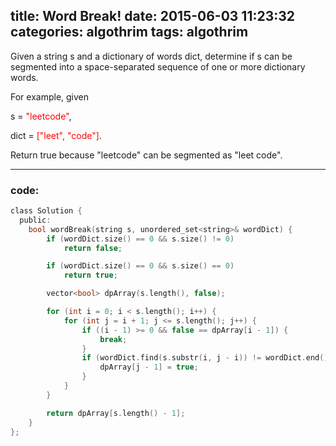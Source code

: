 title: Word Break!
date:   2015-06-03 11:23:32
categories: algothrim
tags: algothrim
---

 Given a string s and a dictionary of words dict, determine if s can be segmented into a space-separated sequence of one or more dictionary words.


For example, given

s = <font color=red>"leetcode"</font>,

dict = <font color=red>["leet", "code"]</font>.


Return true because "leetcode" can be segmented as "leet code". 


----------




### code:

``` c
class Solution {
  public:
    bool wordBreak(string s, unordered_set<string>& wordDict) {
        if (wordDict.size() == 0 && s.size() != 0)
            return false;

        if (wordDict.size() == 0 && s.size() == 0)
            return true;

        vector<bool> dpArray(s.length(), false);

        for (int i = 0; i < s.length(); i++) {
            for (int j = i + 1; j <= s.length(); j++) {
                if ((i - 1) >= 0 && false == dpArray[i - 1]) {
                    break;
                }
                if (wordDict.find(s.substr(i, j - i)) != wordDict.end()) {
                    dpArray[j - 1] = true;
                }
            }
        }

        return dpArray[s.length() - 1];
    }
};

```